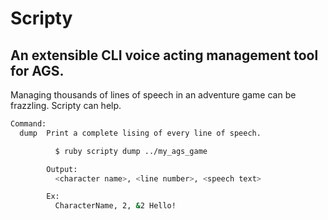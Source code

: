 # Scripty

## An extensible CLI voice acting management tool for AGS.

Managing thousands of lines of speech in an adventure game can be frazzling.  Scripty can help.


```bash
Command:
  dump  Print a complete lising of every line of speech.

          $ ruby scripty dump ../my_ags_game

        Output:
          <character name>, <line number>, <speech text>

        Ex:
          CharacterName, 2, &2 Hello!
```
